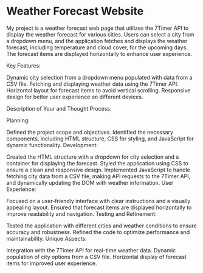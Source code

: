 # Weather Forecast Website

My project is a weather forecast web page that utilizes the 7Timer API to display the weather forecast for various cities. Users can select a city from a dropdown menu, and the application fetches and displays the weather forecast, including temperature and cloud cover, for the upcoming days. The forecast items are displayed horizontally to enhance user experience.

Key Features:

Dynamic city selection from a dropdown menu populated with data from a CSV file.
Fetching and displaying weather data using the 7Timer API.
Horizontal layout for forecast items to avoid vertical scrolling.
Responsive design for better user experience on different devices.

Description of Your and Thought Process:

Planning:

Defined the project scope and objectives.
Identified the necessary components, including HTML structure, CSS for styling, and JavaScript for dynamic functionality.
Development:

Created the HTML structure with a dropdown for city selection and a container for displaying the forecast.
Styled the application using CSS to ensure a clean and responsive design.
Implemented JavaScript to handle fetching city data from a CSV file, making API requests to the 7Timer API, and dynamically updating the DOM with weather information.
User Experience:

Focused on a user-friendly interface with clear instructions and a visually appealing layout.
Ensured that forecast items are displayed horizontally to improve readability and navigation.
Testing and Refinement:

Tested the application with different cities and weather conditions to ensure accuracy and robustness.
Refined the code to optimize performance and maintainability.
Unique Aspects:

Integration with the 7Timer API for real-time weather data.
Dynamic population of city options from a CSV file.
Horizontal display of forecast items for improved user experience.
